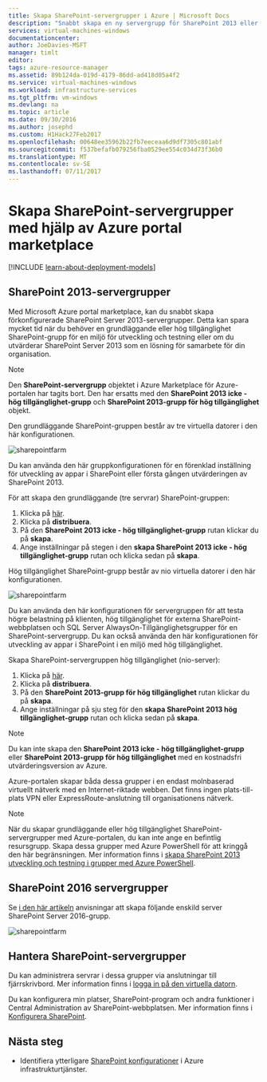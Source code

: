 ```yaml
---
title: Skapa SharePoint-servergrupper i Azure | Microsoft Docs
description: "Snabbt skapa en ny servergrupp för SharePoint 2013 eller SharePoint 2016 i Azure med hjälp av Azure portal marketplace."
services: virtual-machines-windows
documentationcenter: 
author: JoeDavies-MSFT
manager: timlt
editor: 
tags: azure-resource-manager
ms.assetid: 89b124da-019d-4179-86dd-ad418d05a4f2
ms.service: virtual-machines-windows
ms.workload: infrastructure-services
ms.tgt_pltfrm: vm-windows
ms.devlang: na
ms.topic: article
ms.date: 09/30/2016
ms.author: josephd
ms.custom: H1Hack27Feb2017
ms.openlocfilehash: 00648ee35962b22fb7eeceaa6d9df7305c801abf
ms.sourcegitcommit: f537befafb079256fba0529ee554c034d73f36b0
ms.translationtype: MT
ms.contentlocale: sv-SE
ms.lasthandoff: 07/11/2017
---
```

# <a name="create-sharepoint-server-farms-using-the-azure-portal-marketplace"></a>Skapa SharePoint-servergrupper med hjälp av Azure portal marketplace

[!INCLUDE [learn-about-deployment-models](../../../includes/learn-about-deployment-models-rm-include.md)]

## <a name="sharepoint-2013-farms"></a>SharePoint 2013-servergrupper
Med Microsoft Azure portal marketplace, kan du snabbt skapa förkonfigurerade SharePoint Server 2013-servergrupper. Detta kan spara mycket tid när du behöver en grundläggande eller hög tillgänglighet SharePoint-grupp för en miljö för utveckling och testning eller om du utvärderar SharePoint Server 2013 som en lösning för samarbete för din organisation.

> [!NOTE]
> Den **SharePoint-servergrupp** objektet i Azure Marketplace för Azure-portalen har tagits bort. Den har ersatts med den **SharePoint 2013 icke - hög tillgänglighet-grupp** och **SharePoint 2013-grupp för hög tillgänglighet** objekt.
>
>

Den grundläggande SharePoint-gruppen består av tre virtuella datorer i den här konfigurationen.

![sharepointfarm](./media/sharepoint-farm/Non-HAFarm.png)

Du kan använda den här gruppkonfigurationen för en förenklad inställning för utveckling av appar i SharePoint eller första gången utvärderingen av SharePoint 2013.

För att skapa den grundläggande (tre servrar) SharePoint-gruppen:

1. Klicka på [här](https://azure.microsoft.com/marketplace/partners/sharepoint2013/sharepoint2013farmsharepoint2013-nonha/).
2. Klicka på **distribuera**.
3. På den **SharePoint 2013 icke - hög tillgänglighet-grupp** rutan klickar du på **skapa**.
4. Ange inställningar på stegen i den **skapa SharePoint 2013 icke - hög tillgänglighet-grupp** rutan och klicka sedan på **skapa**.

Hög tillgänglighet SharePoint-grupp består av nio virtuella datorer i den här konfigurationen.

![sharepointfarm](./media/sharepoint-farm/HAFarm.png)

Du kan använda den här konfigurationen för servergruppen för att testa högre belastning på klienten, hög tillgänglighet för externa SharePoint-webbplatsen och SQL Server AlwaysOn-Tillgänglighetsgrupper för en SharePoint-servergrupp. Du kan också använda den här konfigurationen för utveckling av appar i SharePoint i en miljö med hög tillgänglighet.

Skapa SharePoint-servergruppen hög tillgänglighet (nio-server):

1. Klicka på [här](https://azure.microsoft.com/marketplace/partners/sharepoint2013/sharepoint2013farmsharepoint2013-ha/).
2. Klicka på **distribuera**.
3. På den **SharePoint 2013-grupp för hög tillgänglighet** rutan klickar du på **skapa**.
4. Ange inställningar på sju steg för den **skapa SharePoint 2013 hög tillgänglighet-grupp** rutan och klicka sedan på **skapa**.

> [!NOTE]
> Du kan inte skapa den **SharePoint 2013 icke - hög tillgänglighet-grupp** eller **SharePoint 2013-grupp för hög tillgänglighet** med en kostnadsfri utvärderingsversion av Azure.
>
>

Azure-portalen skapar båda dessa grupper i en endast molnbaserad virtuellt nätverk med en Internet-riktade webben. Det finns ingen plats-till-plats VPN eller ExpressRoute-anslutning till organisationens nätverk.

> [!NOTE]
> När du skapar grundläggande eller hög tillgänglighet SharePoint-servergrupper med Azure-portalen, du kan inte ange en befintlig resursgrupp. Skapa dessa grupper med Azure PowerShell för att kringgå den här begränsningen. Mer information finns i [skapa SharePoint 2013 utveckling och testning i grupper med Azure PowerShell](https://technet.microsoft.com/library/mt743093.aspx#powershell).
>
>

## <a name="sharepoint-2016-farms"></a>SharePoint 2016 servergrupper
Se [i den här artikeln](https://technet.microsoft.com/library/mt723354.aspx) anvisningar att skapa följande enskild server SharePoint Server 2016-grupp.

![sharepointfarm](./media/sharepoint-farm/SP2016Farm.png)

## <a name="managing-the-sharepoint-farms"></a>Hantera SharePoint-servergrupper
Du kan administrera servrar i dessa grupper via anslutningar till fjärrskrivbord. Mer information finns i [logga in på den virtuella datorn](quick-create-portal.md#connect-to-virtual-machine).

Du kan konfigurera min platser, SharePoint-program och andra funktioner i Central Administration av SharePoint-webbplatsen. Mer information finns i [Konfigurera SharePoint](http://technet.microsoft.com/library/ee836142.aspx).

## <a name="next-steps"></a>Nästa steg
* Identifiera ytterligare [SharePoint konfigurationer](https://technet.microsoft.com/library/dn635309.aspx) i Azure infrastrukturtjänster.
